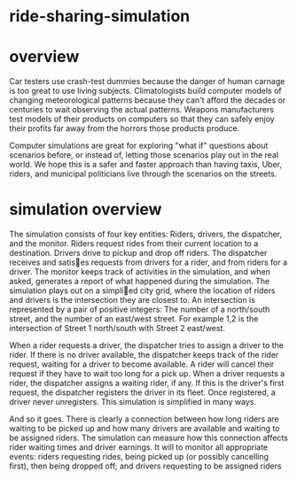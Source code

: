# ride-sharing-simulation

# overview
Car testers use crash-test dummies because the danger of human carnage is too great to use living subjects.
Climatologists build computer models of changing meteorological patterns because they can't afford the
decades or centuries to wait observing the actual patterns. Weapons manufacturers test models of their
products on computers so that they can safely enjoy their profits far away from the horrors those products
produce.

Computer simulations are great for exploring "what if" questions about scenarios before, or instead of,
letting those scenarios play out in the real world. We hope this is a safer and faster approach than
having taxis, Uber, riders, and municipal politicians live through the scenarios on the streets.

# simulation overview
The simulation consists of four key entities: Riders, drivers, the dispatcher, and the monitor. Riders request
rides from their current location to a destination. Drivers drive to pickup and drop off riders. The dispatcher
receives and satises requests from drivers for a rider, and from riders for a driver. The monitor keeps track
of activities in the simulation, and when asked, generates a report of what happened during the simulation.
The simulation plays out on a simplied city grid, where the location of riders and drivers is the intersection they are closest to. An intersection is represented by a pair of positive integers: The number of a north/south street, and the number of an east/west street. For example 1,2 is the intersection of Street 1
north/south with Street 2 east/west.

When a rider requests a driver, the dispatcher tries to assign a driver to the rider. If there is no driver
available, the dispatcher keeps track of the rider request, waiting for a driver to become available. A rider
will cancel their request if they have to wait too long for a pick up.
When a driver requests a rider, the dispatcher assigns a waiting rider, if any. If this is the driver's first
request, the dispatcher registers the driver in its fleet. Once registered, a driver never unregisters. This simulation is simplified in many ways.

And so it goes. There is clearly a connection between how long riders are waiting to be picked up and
how many drivers are available and waiting to be assigned riders. The simulation can measure how this
connection affects rider waiting times and driver earnings. It will to monitor all appropriate events:
riders requesting rides, being picked up (or possibly cancelling first), then being dropped off; and drivers
requesting to be assigned riders
